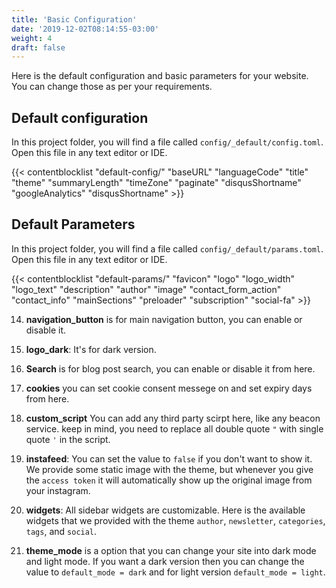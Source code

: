 ```yaml
---
title: 'Basic Configuration'
date: '2019-12-02T08:14:55-03:00'
weight: 4
draft: false
---
```


Here is the default configuration and basic parameters for your website. You can change those as per your requirements.

## Default configuration

In this project folder, you will find a file called `config/_default/config.toml`. Open this file in any text editor or IDE.

{{< contentblocklist "default-config/" "baseURL" "languageCode" "title" "theme" "summaryLength" "timeZone" "paginate" "disqusShortname" "googleAnalytics" "disqusShortname" >}}

## Default Parameters

In this project folder, you will find a file called `config/_default/params.toml`. Open this file in any text editor or IDE.

{{< contentblocklist "default-params/" "favicon" "logo" "logo_width" "logo_text" "description" "author" "image" "contact_form_action" "contact_info" "mainSections" "preloader" "subscription" "social-fa" >}}

14. **navigation_button** is for main navigation button, you can enable or disable it.

15. **logo_dark**: It's for dark version.

16. **Search** is for blog post search, you can enable or disable it from here.

17. **cookies**  you can set cookie consent messege on and set expiry days from here.

18. **custom_script** You can add any third party scirpt here, like any beacon service. keep in mind, you need to replace all double quote `"` with single quote `'` in the script.

19. **instafeed**: You can set the value to `false` if you don't want to show it. We provide some static image with the theme, but whenever you give the `access token` it will automatically show up the original image from your instagram.

20. **widgets**: All sidebar widgets are customizable. Here is the available widgets that we provided with the theme `author`, `newsletter`, `categories`, `tags`, and  `social`.

21. **theme_mode** is a option that you can change your site into dark mode and light mode. If you want a dark version then you can change the value to `default_mode = dark` and for light version  `default_mode = light`.
